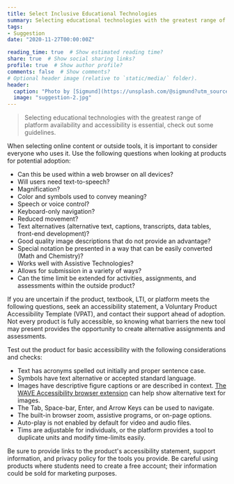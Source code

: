 ```yaml
---
title: Select Inclusive Educational Technologies
summary: Selecting educational technologies with the greatest range of platform availability and accessibility is essential, check out some guidelines.
tags:
- Suggestion
date: "2020-11-27T00:00:00Z"

reading_time: true  # Show estimated reading time?
share: true  # Show social sharing links?
profile: true  # Show author profile?
comments: false  # Show comments?
# Optional header image (relative to `static/media/` folder).
header:
  caption: "Photo by [Sigmund](https://unsplash.com/@sigmund?utm_source=unsplash&amp;utm_medium=referral&amp;utm_content=creditCopyText) on [Unsplash](https://unsplash.com/s/photos/braille?utm_source=unsplash&amp;utm_medium=referral&amp;utm_content=creditCopyText)   "
  image: "suggestion-2.jpg"
---
```


> Selecting educational technologies with the greatest range of platform availability and accessibility is essential, check out some guidelines.

When selecting online content or outside tools, it is important to consider everyone who uses it. Use the following questions when looking at products for potential adoption:

  * Can this be used within a web browser on all devices?
  * Will users need text-to-speech?
  * Magnification?
  * Color and symbols used to convey meaning?
  * Speech or voice control?
  * Keyboard-only navigation?
  * Reduced movement?
  * Text alternatives (alternative text, captions, transcripts, data tables, front-end development)?
  * Good quality image descriptions that do not provide an advantage?
  * Special notation be presented in a way that can be easily converted (Math and Chemistry)?
  * Works well with Assistive Technologies?
  * Allows for submission in a variety of ways?
  * Can the time limit be extended for activities, assignments, and assessments within the outside product?

If you are uncertain if the product, textbook, LTI, or platform meets the following questions, seek an accessibility statement, a Voluntary Product Accessibility Template (VPAT), and contact their support ahead of adoption. Not every product is fully accessible, so knowing what barriers the new tool may present provides the opportunity to create alternative assignments and assessments.

Test out the product for basic accessibility with the following considerations and checks:

  * Text has acronyms spelled out initially and proper sentence case.
  * Symbols have text alternative or accepted standard language.
  * Images have descriptive figure captions or are described in context. [The WAVE Accessibility browser extension](https://wave.webaim.org/extension/) can help show alternative text for images.
  * The Tab, Space-bar, Enter, and Arrow Keys can be used to navigate.
  * The built-in browser zoom, assistive programs, or on-page options.
  * Auto-play is not enabled by default for video and audio files.
  * Tims are adjustable for individuals, or the platform provides a tool to duplicate units and modify time-limits easily.

Be sure to provide links to the product's accessibility statement, support information, and privacy policy for the tools you provide. Be careful using products where students need to create a free account; their information could be sold for marketing purposes.
